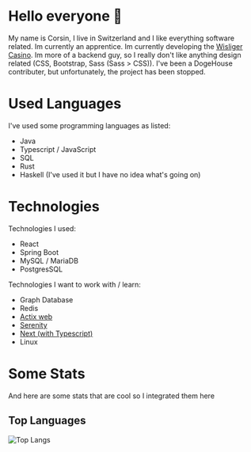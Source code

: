 # Hello everyone 👋
My name is Corsin, I live in Switzerland and I like everything software related. Im currently an apprentice.
Im currently developing the [Wisliger Casino](https://github.com/wisliger-casino). Im more of a backend guy, so I really don't like anything design related (CSS, Bootstrap, Sass (Sass > CSS)). I've been a DogeHouse contributer, but unfortunately, the project has been stopped.  
# Used Languages
I've used some programming languages as listed:
  * Java
  * Typescript / JavaScript
  * SQL
  * Rust
  * Haskell (I've used it but I have no idea what's going on) 

# Technologies

Technologies I used:

* React
* Spring Boot
* MySQL / MariaDB
* PostgresSQL

Technologies I want to work with / learn:

* Graph Database
* Redis
* [Actix web](https://github.com/actix/actix-web)
* [Serenity](https://github.com/serenity-rs/serenity)
* [Next (with Typescript)](https://github.com/vercel/next.js)
* Linux

# Some Stats

And here are some stats that are cool so I integrated them here

## Top Languages
![Top Langs](https://github-readme-stats.vercel.app/api/top-langs/?username=C0RR1T&theme=tokyonight&langs_count=5)


